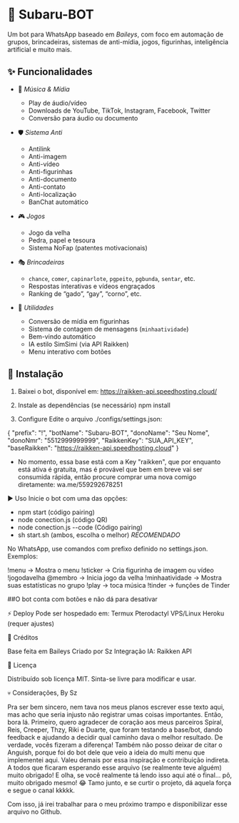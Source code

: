 # 🤖 Subaru-BOT

Um bot para WhatsApp baseado em *Baileys*, com foco em automação de grupos, brincadeiras, sistemas de anti-mídia, jogos, figurinhas, inteligência artificial e muito mais.


## ✨ Funcionalidades

- 🎵 *Música & Mídia*
  - Play de áudio/vídeo
  - Downloads de YouTube, TikTok, Instagram, Facebook, Twitter
  - Conversão para áudio ou documento

- 🛡️ *Sistema Anti*
  - Antilink
  - Anti-imagem
  - Anti-vídeo
  - Anti-figurinhas
  - Anti-documento
  - Anti-contato
  - Anti-localização
  - BanChat automático

- 🎮 *Jogos*
  - Jogo da velha
  - Pedra, papel e tesoura
  - Sistema NoFap (patentes motivacionais)

- 🎭 *Brincadeiras*
  - `chance`, `comer`, `capinarlote`, `pgpeito`, `pgbunda`, `sentar`, etc.
  - Respostas interativas e vídeos engraçados
  - Ranking de “gado”, “gay”, “corno”, etc.

- 📝 *Utilidades*
  - Conversão de mídia em figurinhas
  - Sistema de contagem de mensagens (`minhaatividade`)
  - Bem-vindo automático
  - IA estilo SimSimi (via API Raikken)
  - Menu interativo com botões


## 🚀 Instalação

1. Baixei o bot, disponível em: https://raikken-api.speedhosting.cloud/

2. Instale as dependências (se necessário)
npm install

3. Configure
Edite o arquivo ./configs/settings.json:

{
  "prefix": "!",
  "botName": "Subaru-BOT",
  "donoName": "Seu Nome",
  "donoNmr": "5512999999999",
  "RaikkenKey": "SUA_API_KEY",
  "baseRaikken": "https://raikken-api.speedhosting.cloud"
}

- No momento, essa base está com a Key "raikken", que por enquanto está ativa é gratuita, mas é provável que bem em breve vai ser consumida rápida, então procure comprar uma nova comigo diretamente: wa.me/559292678251

▶️ Uso
Inicie o bot com uma das opções:

- npm start (código pairing)
- node conection.js (código QR)
- node conection.js --code (Código pairing)
- sh start.sh (ambos, escolha o melhor) *RECOMENDADO*

No WhatsApp, use comandos com prefixo definido no settings.json.
Exemplos:

!menu → Mostra o menu
!sticker → Cria figurinha de imagem ou vídeo
!jogodavelha @membro → Inicia jogo da velha
!minhaatividade → Mostra suas estatísticas no grupo
!play → toca música
!tinder → funções de Tinder

##O bot conta com botões e não dá para desativar

⚡ Deploy
Pode ser hospedado em:
Termux
Pterodactyl
VPS/Linux
Heroku (requer ajustes)


👤 Créditos

Base feita em Baileys
Criado por Sz
Integração IA: Raikken API


📜 Licença

Distribuído sob licença MIT.
Sinta-se livre para modificar e usar.


💀 Considerações, By Sz

Pra ser bem sincero, nem tava nos meus planos escrever esse texto aqui, mas acho que seria injusto não registrar umas coisas importantes. Então, bora lá.
Primeiro, quero agradecer de coração aos meus parceiros Spiral, Reis, Creeper, Thzy, Riki e Duarte, que foram testando a base/bot, dando feedback e ajudando a decidir qual caminho dava o melhor resultado. De verdade, vocês fizeram a diferença!
Também não posso deixar de citar o Anguish, porque foi do bot dele que veio a ideia do multi menu que implementei aqui. Valeu demais por essa inspiração e contribuição indireta.
A todos que ficaram esperando esse arquivo (se realmente teve alguém) muito obrigado! 
E olha, se você realmente tá lendo isso aqui até o final… pô, muito obrigado mesmo! 😂 Tamo junto, e se curtir o projeto, dá aquela força e segue o canal kkkkk.

Com isso, já irei trabalhar para o meu próximo trampo e disponibilizar esse arquivo no Github. 